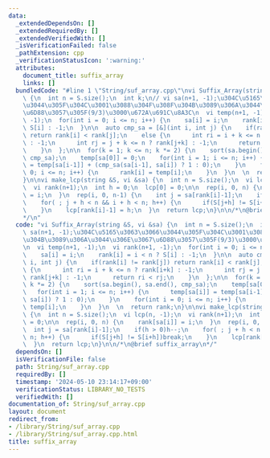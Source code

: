 ```yaml
---
data:
  _extendedDependsOn: []
  _extendedRequiredBy: []
  _extendedVerifiedWith: []
  _isVerificationFailed: false
  _pathExtension: cpp
  _verificationStatusIcon: ':warning:'
  attributes:
    document_title: suffix_array
    links: []
  bundledCode: "#line 1 \"String/suf_array.cpp\"\nvi Suffix_Array(string &S, vi &sa)\
    \ {\n  int n = S.size();\n  int k;\n// vi sa(n+1, -1);\u304C\u5165\u3063\u3066\
    \u3044\u305F\u304C\u3001\u3088\u304F\u308F\u304B\u3089\u306A\u3044\u306E\u3067\
    \u6D88\u3057\u305F(9/3)\u3000\u672A\u691C\u8A3C\n  vi temp(n+1, -1);\n  vi rank(n+1,\
    \ -1);\n  for(int i = 0; i <= n; i++) {\n    sa[i] = i;\n    rank[i] = i < n ?\
    \ S[i] : -1;\n  }\n\n  auto cmp_sa = [&](int i, int j) {\n    if(rank[i] != rank[j])\
    \ return rank[i] < rank[j];\n    else {\n      int ri = i + k <= n ? rank[i+k]\
    \ : -1;\n      int rj = j + k <= n ? rank[j+k] : -1;\n      return ri < rj;\n\
    \    }\n  };\n\n  for(k = 1; k <= n; k *= 2) {\n    sort(sa.begin(), sa.end(),\
    \ cmp_sa);\n    temp[sa[0]] = 0;\n    for(int i = 1; i <= n; i++) {\n      temp[sa[i]]\
    \ = temp[sa[i-1]] + (cmp_sa(sa[i-1], sa[i]) ? 1 : 0);\n    }\n    for(int i =\
    \ 0; i <= n; i++) {\n      rank[i] = temp[i];\n    }\n  }\n  \n  return rank;\n\
    }\n\nvi make_lcp(string &S, vi &sa) {\n  int n = S.size();\n  vi lcp(n, -1);\n\
    \  vi rank(n+1);\n  int h = 0;\n  lcp[0] = 0;\n\n  rep(i, 0, n) {\n    rank[sa[i]]\
    \ = i;\n  }\n  rep(i, 0, n-1) {\n    int j = sa[rank[i]-1];\n    if(h > 0)h--;\n\
    \    for( ; j + h < n && i + h < n; h++) {\n      if(S[j+h] != S[i+h])break;\n\
    \    }\n    lcp[rank[i]-1] = h;\n  }\n  return lcp;\n}\n\n/*\n@brief suffix_array\n\
    */\n"
  code: "vi Suffix_Array(string &S, vi &sa) {\n  int n = S.size();\n  int k;\n// vi\
    \ sa(n+1, -1);\u304C\u5165\u3063\u3066\u3044\u305F\u304C\u3001\u3088\u304F\u308F\
    \u304B\u3089\u306A\u3044\u306E\u3067\u6D88\u3057\u305F(9/3)\u3000\u672A\u691C\u8A3C\
    \n  vi temp(n+1, -1);\n  vi rank(n+1, -1);\n  for(int i = 0; i <= n; i++) {\n\
    \    sa[i] = i;\n    rank[i] = i < n ? S[i] : -1;\n  }\n\n  auto cmp_sa = [&](int\
    \ i, int j) {\n    if(rank[i] != rank[j]) return rank[i] < rank[j];\n    else\
    \ {\n      int ri = i + k <= n ? rank[i+k] : -1;\n      int rj = j + k <= n ?\
    \ rank[j+k] : -1;\n      return ri < rj;\n    }\n  };\n\n  for(k = 1; k <= n;\
    \ k *= 2) {\n    sort(sa.begin(), sa.end(), cmp_sa);\n    temp[sa[0]] = 0;\n \
    \   for(int i = 1; i <= n; i++) {\n      temp[sa[i]] = temp[sa[i-1]] + (cmp_sa(sa[i-1],\
    \ sa[i]) ? 1 : 0);\n    }\n    for(int i = 0; i <= n; i++) {\n      rank[i] =\
    \ temp[i];\n    }\n  }\n  \n  return rank;\n}\n\nvi make_lcp(string &S, vi &sa)\
    \ {\n  int n = S.size();\n  vi lcp(n, -1);\n  vi rank(n+1);\n  int h = 0;\n  lcp[0]\
    \ = 0;\n\n  rep(i, 0, n) {\n    rank[sa[i]] = i;\n  }\n  rep(i, 0, n-1) {\n  \
    \  int j = sa[rank[i]-1];\n    if(h > 0)h--;\n    for( ; j + h < n && i + h <\
    \ n; h++) {\n      if(S[j+h] != S[i+h])break;\n    }\n    lcp[rank[i]-1] = h;\n\
    \  }\n  return lcp;\n}\n\n/*\n@brief suffix_array\n*/"
  dependsOn: []
  isVerificationFile: false
  path: String/suf_array.cpp
  requiredBy: []
  timestamp: '2024-05-10 23:14:17+09:00'
  verificationStatus: LIBRARY_NO_TESTS
  verifiedWith: []
documentation_of: String/suf_array.cpp
layout: document
redirect_from:
- /library/String/suf_array.cpp
- /library/String/suf_array.cpp.html
title: suffix_array
---
```

